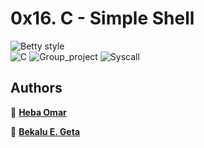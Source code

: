 # 0x16. C - Simple Shell
![Betty style](https://img.shields.io/badge/betty-style%20guide-purple?style=round-square)  
![C](https://img.shields.io/badge/C-Language-green)
![Group_project](https://img.shields.io/badge/Group-Project-yellowgreen)
![Syscall](https://img.shields.io/badge/Syscall-System%20Call-lightgrey)

## Authors ##

👤 **[Heba Omar](https://github.com/hebaomar94)**

👤 **[Bekalu E. Geta](https://github.com/bekalue)**
